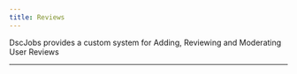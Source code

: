 ```yaml
---
title: Reviews
---
```


DscJobs provides a custom system for Adding, Reviewing and Moderating User Reviews

---

<Overview />